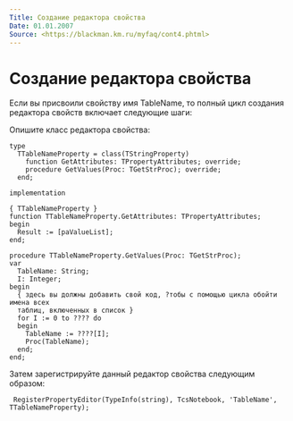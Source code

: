 ```yaml
---
Title: Создание редактора свойства
Date: 01.01.2007
Source: <https://blackman.km.ru/myfaq/cont4.phtml>
---
```



Создание редактора свойства
===========================

Если вы присвоили свойству имя TableName, то полный цикл создания
редактора свойств включает следующие шаги:

Опишите класс редактора свойства:

    type
      TTableNameProperty = class(TStringProperty)
        function GetAttributes: TPropertyAttributes; override;
        procedure GetValues(Proc: TGetStrProc); override;
      end;
     
    implementation
     
    { TTableNameProperty }
    function TTableNameProperty.GetAttributes: TPropertyAttributes;
    begin
      Result := [paValueList];
    end;
     
    procedure TTableNameProperty.GetValues(Proc: TGetStrProc);
    var
      TableName: String;
      I: Integer;
    begin
      { здесь вы должны добавить свой код, ?тобы с помощью цикла обойти имена всех
      таблиц, включенных в список }
      for I := 0 to ???? do 
      begin
        TableName := ????[I];
        Proc(TableName);
      end;
    end; 

Затем зарегистрируйте данный редактор свойства следующим образом:

     RegisterPropertyEditor(TypeInfo(string), TcsNotebook, 'TableName', TTableNameProperty);         
